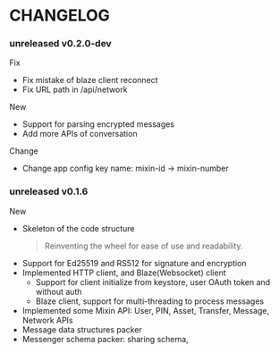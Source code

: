 # CHANGELOG

### unreleased v0.2.0-dev

Fix

- Fix mistake of blaze client reconnect
- Fix URL path in /api/network

New

- Support for parsing encrypted messages
- Add more APIs of conversation

Change

- Change app config key name: mixin-id -> mixin-number

### unreleased v0.1.6

New

- Skeleton of the code structure
  > Reinventing the wheel for ease of use and readability.
- Support for Ed25519 and RS512 for signature and encryption
- Implemented HTTP client, and Blaze(Websocket) client
  - Support for client initialize from keystore, user OAuth token and without auth
  - Blaze client, support for multi-threading to process messages
- Implemented some Mixin API: User, PIN, Asset, Transfer, Message, Network APIs
- Message data structures packer
- Messenger schema packer: sharing schema,
